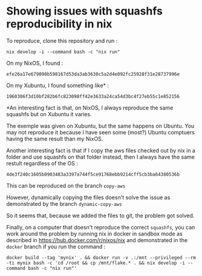 # Showing issues with squashfs reproducibility in nix

To reproduce, clone this repository and run :
```
nix develop -i --command bash -c "nix run"
```

On my NixOS, I found :
```
efe26a17e679090b598167d53da3ab3630c5a2d4e092fc25928f31e28737996e
```

On my Xubuntu, I found something like* :
```
1960306f3d10bf282b6fc823098ff42e3633a24ca54d3bc4f27eb55c1e852156
```

*An interesting fact is that, on NixOS, I always reproduce the same squashfs
but on Xubuntu it varies.

The exemple was given on Xubuntu, but the same happens on Ubuntu.
You may not reproduce it because I have seen some (most?) Ubuntu comptuers having the same result than my NixOS.

Another interesting fact is that if I copy the aws files checked out by nix in a folder and use squashfs on that folder instead, then I always have the same restult regardless of the OS :
```
4de3f240c1605b0903483a3397a744f5ce91768ebb9214cff5cb3ba64380536b
```

This can be reproduced on the branch `copy-aws`

However, dynamically copying the files doesn't solve the issue as demonstrated by the branch `dynamic-copy-aws`

So it seems that, because we added the files to git, the problem got solved.

Finally, on a computer that doesn't reproduce the correct `squashfs`, you can work around the problem by running nix in docker in sandbox mode as described in https://hub.docker.com/r/nixos/nix and demonstrated in the `docker` branch if you run the command :

```
docker build --tag 'mynix' . && docker run -v .:/mnt --privileged --rm -ti mynix bash -c 'cd /root && cp /mnt/flake.* . && nix develop -i --command bash -c "nix run"'
```


